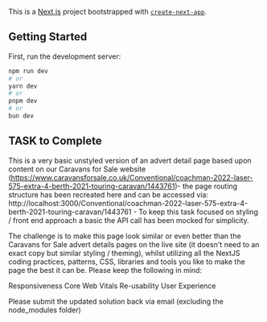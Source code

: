This is a [Next.js](https://nextjs.org) project bootstrapped with [`create-next-app`](https://nextjs.org/docs/app/api-reference/cli/create-next-app).

## Getting Started

First, run the development server:

```bash
npm run dev
# or
yarn dev
# or
pnpm dev
# or
bun dev
```
## TASK to Complete
This is a very basic unstyled version of an advert detail page based upon content on our Caravans for Sale website (https://www.caravansforsale.co.uk/Conventional/coachman-2022-laser-575-extra-4-berth-2021-touring-caravan/1443761)- the page routing structure has been recreated here and can be accessed via: http://localhost:3000/Conventional/coachman-2022-laser-575-extra-4-berth-2021-touring-caravan/1443761 - To keep this task focused on styling / front end approach a basic the API call has been mocked for simplicity.

The challenge is to make this page look similar or even better than the Caravans for Sale advert details pages on the live site (it doesn't need to an exact copy but similar styling / theming), whilst utilizing all the NextJS coding practices, patterns, CSS, libraries and tools you like to make the page the best it can be.
Please keep the following in mind:

Responsiveness
Core Web Vitals
Re-usability
User Experience


Please submit the updated solution back via email (excluding the node_modules folder)

 
